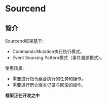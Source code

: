 # Sourcend

## 简介

Sourcend框架基于:
- Command+Mutation执行执行模式。
- Event Sourcing Pattern模式（事件溯源模式）。

使用场景:
- 需要进行指令组合执行的任务和操作。
- 需要进行历史版本记录与回滚的操作。

**框架正在开发之中**